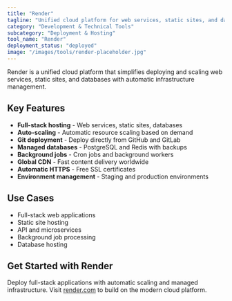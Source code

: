 ```yaml
---
title: "Render"
tagline: "Unified cloud platform for web services, static sites, and databases"
category: "Development & Technical Tools"
subcategory: "Deployment & Hosting"
tool_name: "Render"
deployment_status: "deployed"
image: "/images/tools/render-placeholder.jpg"
---
```

Render is a unified cloud platform that simplifies deploying and scaling web services, static sites, and databases with automatic infrastructure management.

## Key Features

- **Full-stack hosting** - Web services, static sites, databases
- **Auto-scaling** - Automatic resource scaling based on demand
- **Git deployment** - Deploy directly from GitHub and GitLab
- **Managed databases** - PostgreSQL and Redis with backups
- **Background jobs** - Cron jobs and background workers
- **Global CDN** - Fast content delivery worldwide
- **Automatic HTTPS** - Free SSL certificates
- **Environment management** - Staging and production environments

## Use Cases

- Full-stack web applications
- Static site hosting
- API and microservices
- Background job processing
- Database hosting

## Get Started with Render

Deploy full-stack applications with automatic scaling and managed infrastructure. Visit [render.com](https://render.com) to build on the modern cloud platform.